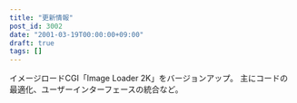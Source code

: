 ```yaml
---
title: "更新情報"
post_id: 3002
date: "2001-03-19T00:00:00+09:00"
draft: true
tags: []
---
```



イメージロードCGI「Image Loader 2K」をバージョンアップ。 主にコードの最適化、ユーザーインターフェースの統合など。

